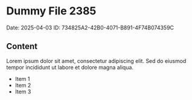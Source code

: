 # Dummy File 2385

Date: 2025-04-03
ID: 734825A2-42B0-4071-B891-4F74B074359C

## Content

Lorem ipsum dolor sit amet, consectetur adipiscing elit.
Sed do eiusmod tempor incididunt ut labore et dolore magna aliqua.

* Item 1
* Item 2
* Item 3

